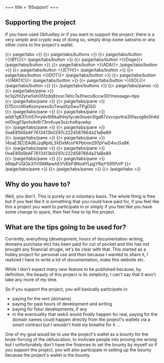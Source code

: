 +++
title = '6Support'
+++

## Supporting the project

If you have used ObfusKey or if you want to support the project, there is a very simple and crypto way of doing so, simply drop some satoshis or any other coins to the project's wallet. 

{{< paige/tabs >}}
{{< paige/tabs/buttons >}}
{{< paige/tabs/button >}}BTC{{< /paige/tabs/button >}}
{{< paige/tabs/button >}}Doge{{< /paige/tabs/button >}}
{{< paige/tabs/button >}}ADA{{< /paige/tabs/button >}}
{{< paige/tabs/button >}}ETH{{< /paige/tabs/button >}}
{{< paige/tabs/button >}}DOT{{< /paige/tabs/button >}}
{{< paige/tabs/button >}}MATIC{{< /paige/tabs/button >}}
{{< paige/tabs/button >}}SOL{{< /paige/tabs/button >}}
{{< /paige/tabs/buttons >}}
{{< paige/tabs/panes >}}
{{< paige/tabs/pane >}}
bc1q2ht2ytw5sh05fzdq9zvsc7ehc7a3hwcx8ccw30?message=tips  
{{< /paige/tabs/pane >}}
{{< paige/tabs/pane >}}
D7DcccWiaKoznywxsScTwsdXpSwuTPgD5G  
{{< /paige/tabs/pane >}}
{{< paige/tabs/pane >}}
addr1q837ch57nrydv6t6kalhlnyfycsk0nxen3lga67zvccpvtlra30faxxg6e5h4dml0lxgjf3pvlxdn8r73m4uye3szchs6qvwkp  
{{< /paige/tabs/pane >}}
{{< paige/tabs/pane >}}
0xeE85b5bAF7613413b0297c2224587664a21aBe89  
{{< /paige/tabs/pane >}}
{{< paige/tabs/pane >}}
14saE3ECEAd6JzqRpitL3XDxMcxFKPbtnm297pYwD4vcGs8K  
{{< /paige/tabs/pane >}}
{{< paige/tabs/pane >}}
0xeE85b5bAF7613413b0297c2224587664a21aBe89  
{{< /paige/tabs/pane >}}
{{< paige/tabs/pane >}}
ARdpFUQGk37n1SM8pwhEVVEbF8NodYLpgYRqYS95fVrP 
{{< /paige/tabs/pane >}}
{{< /paige/tabs/panes >}}
{{< /paige/tabs >}}

## Why do you have to?

Well, you don't. This is purely on a voluntary basis. The whole thing is free but if you feel like it is something that you could have paid for, if you feel like this a project you want to participate in or simply if you feel like you have some change to spare, then feel free to tip the project.

## What are the tips going to be used for?

Currently, everything (development, hours of documentation writing, domains purchase etc) has been paid for out of pocket and this has not brought any financial strugle, let's be clear with that. This started as a hobby project for personal use and then because I wanted to share it, I realized I have to write a lot of documentation, make this website etc.

While I don't expect many new feature to be published because, by definition, the beauty of this project is its simplicity, I can't say that it won't take any more of my time.

So if you support the project, you will basically participate in:
- paying for the rent (domains)
- paying for past hours of development and writing
- paying for futur developments, if any
- in the eventuality that web3 would finally happen for real, paying for the domain names could happen directly from the project's wallets via a smart contract but I wouldn't hold my breathe for it ...

One of my goal would be to use the project's wallet as a bounty for the brute-forcing of the obfuscation, to motivate people into proving me wrong but I unfortunately don't have the finances to set the bounty by myself so if you support the project, you will also participate in setting up the bounty because the project's wallet is the bounty.
